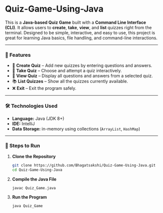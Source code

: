 # Quiz-Game-Using-Java
This is a **Java-based Quiz Game** built with a **Command Line Interface (CLI)**. It allows users to **create**, **take**, **view**, and **list** quizzes right from the terminal. Designed to be simple, interactive, and easy to use, this project is great for learning Java basics, file handling, and command-line interactions.

---

### 📌 Features

* 📝 **Create Quiz** – Add new quizzes by entering questions and answers.
* 🎯 **Take Quiz** – Choose and attempt a quiz interactively.
* 👀 **View Quiz** – Display all questions and answers from a selected quiz.
* 📚 **List Quizzes** – Show all the quizzes currently available.
* ❌ **Exit** – Exit the program safely.

---

### 🛠️ Technologies Used

* **Language:** Java (JDK 8+)
* **IDE:** IntelliJ 
* **Data Storage:** in-memory using collections (`ArrayList`, `HashMap`)
  
---

### 🚀 Steps to Run

1. **Clone the Repository**

   ```bash
   git clone https://github.com/Bhagatsakshi/Quiz-Game-Using-Java.git
   cd Quiz-Game-Using-Java
   ```

2. **Compile the Java File**

   ```bash
   javac Quiz_Game.java
   ```

3. **Run the Program**

   ```bash
   java Quiz_Game
   ```
